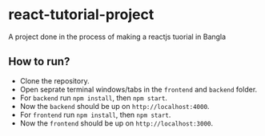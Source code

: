# react-tutorial-project
A project done in the process of making a reactjs tuorial in Bangla

## How to run?
- Clone the repository.
- Open seprate terminal windows/tabs in the `frontend` and `backend` folder.
- For `backend` run `npm install`, then `npm start`.
- Now the `backend` should be up on `http://localhost:4000`.
- For `frontend` run `npm install`, then `npm start`.
- Now the `frontend` should be up on `http://localhost:3000`.
